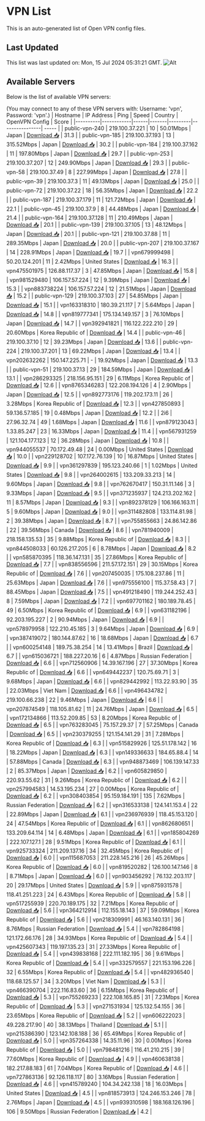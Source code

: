 # VPN List

This is an auto-generated list of Open VPN config files.

## Last Updated

This list was last updated on: Mon, 15 Jul 2024 05:31:21 GMT.
![Alt](https://repobeats.axiom.co/api/embed/186b98318ef1479477931607c1ad7d823f12451f.svg "Repobeats analytics image")

## Available Servers

Below is the list of available VPN servers:

(You may connect to any of these VPN servers with: Username: 'vpn', Password: 'vpn'.)
| Hostname | IP Address | Ping | Speed | Country | OpenVPN Config | Score |
|----------|------------|------|-------|---------|----------------| ----- |
| public-vpn-240 | 219.100.37.221 | 10 | 50.01Mbps | Japan | [Download 📥](./configs/server_0_JP.ovpn) | 31.3 |
| public-vpn-185 | 219.100.37.193 | 13 | 315.52Mbps | Japan | [Download 📥](./configs/server_1_JP.ovpn) | 30.2 |
| public-vpn-184 | 219.100.37.162 | 11 | 197.80Mbps | Japan | [Download 📥](./configs/server_2_JP.ovpn) | 29.7 |
| public-vpn-253 | 219.100.37.207 | 12 | 249.90Mbps | Japan | [Download 📥](./configs/server_3_JP.ovpn) | 29.3 |
| public-vpn-58 | 219.100.37.49 | 8 | 227.99Mbps | Japan | [Download 📥](./configs/server_4_JP.ovpn) | 27.8 |
| public-vpn-39 | 219.100.37.3 | 11 | 49.13Mbps | Japan | [Download 📥](./configs/server_5_JP.ovpn) | 25.0 |
| public-vpn-72 | 219.100.37.22 | 18 | 56.35Mbps | Japan | [Download 📥](./configs/server_6_JP.ovpn) | 22.2 |
| public-vpn-187 | 219.100.37.179 | 11 | 121.72Mbps | Japan | [Download 📥](./configs/server_7_JP.ovpn) | 22.1 |
| public-vpn-45 | 219.100.37.9 | 8 | 44.48Mbps | Japan | [Download 📥](./configs/server_8_JP.ovpn) | 21.4 |
| public-vpn-164 | 219.100.37.128 | 11 | 210.49Mbps | Japan | [Download 📥](./configs/server_9_JP.ovpn) | 20.1 |
| public-vpn-139 | 219.100.37.105 | 13 | 48.12Mbps | Japan | [Download 📥](./configs/server_10_JP.ovpn) | 20.1 |
| public-vpn-121 | 219.100.37.88 | 11 | 289.35Mbps | Japan | [Download 📥](./configs/server_11_JP.ovpn) | 20.0 |
| public-vpn-207 | 219.100.37.167 | 14 | 228.91Mbps | Japan | [Download 📥](./configs/server_12_JP.ovpn) | 19.7 |
| vpn679999498 | 50.20.124.201 | 11 | 2.42Mbps | United States | [Download 📥](./configs/server_13_US.ovpn) | 16.3 |
| vpn475501975 | 126.88.117.37 | 3 | 47.85Mbps | Japan | [Download 📥](./configs/server_14_JP.ovpn) | 15.8 |
| vpn981529480 | 106.157.57.224 | 12 | 9.39Mbps | Japan | [Download 📥](./configs/server_15_JP.ovpn) | 15.3 |
| vpn883738224 | 106.157.57.224 | 12 | 21.51Mbps | Japan | [Download 📥](./configs/server_16_JP.ovpn) | 15.2 |
| public-vpn-129 | 219.100.37.103 | 27 | 54.85Mbps | Japan | [Download 📥](./configs/server_17_JP.ovpn) | 15.1 |
| vpn163318310 | 180.39.21.117 | 7 | 5.64Mbps | Japan | [Download 📥](./configs/server_18_JP.ovpn) | 14.8 |
| vpn819777341 | 175.134.149.157 | 3 | 76.10Mbps | Japan | [Download 📥](./configs/server_19_JP.ovpn) | 14.7 |
| vpn392941821 | 116.122.222.210 | 29 | 20.60Mbps | Korea Republic of | [Download 📥](./configs/server_20_KR.ovpn) | 14.4 |
| public-vpn-46 | 219.100.37.10 | 12 | 39.23Mbps | Japan | [Download 📥](./configs/server_21_JP.ovpn) | 13.6 |
| public-vpn-224 | 219.100.37.201 | 13 | 69.22Mbps | Japan | [Download 📥](./configs/server_22_JP.ovpn) | 13.4 |
| vpn202632262 | 150.147.225.71 | - | 19.92Mbps | Japan | [Download 📥](./configs/server_23_JP.ovpn) | 13.3 |
| public-vpn-51 | 219.100.37.13 | 29 | 184.59Mbps | Japan | [Download 📥](./configs/server_24_JP.ovpn) | 13.1 |
| vpn286293325 | 218.156.95.151 | 29 | 6.11Mbps | Korea Republic of | [Download 📥](./configs/server_25_KR.ovpn) | 12.6 |
| vpn8765346283 | 122.208.194.126 | 4 | 2.90Mbps | Japan | [Download 📥](./configs/server_26_JP.ovpn) | 12.5 |
| vpn892773176 | 119.202.173.11 | 26 | 3.28Mbps | Korea Republic of | [Download 📥](./configs/server_27_KR.ovpn) | 12.3 |
| vpn427850893 | 59.136.57.185 | 19 | 0.48Mbps | Japan | [Download 📥](./configs/server_28_JP.ovpn) | 12.2 |
| 2i6 | 27.96.32.74 | 49 | 1.68Mbps | Japan | [Download 📥](./configs/server_29_JP.ovpn) | 11.6 |
| vpn879123043 | 1.33.85.247 | 23 | 16.33Mbps | Japan | [Download 📥](./configs/server_30_JP.ovpn) | 11.4 |
| vpn567931259 | 121.104.177.123 | 12 | 36.28Mbps | Japan | [Download 📥](./configs/server_31_JP.ovpn) | 10.8 |
| vpn944055537 | 70.172.49.48 | 24 | 0.00Mbps | United States | [Download 📥](./configs/server_32_US.ovpn) | 10.0 |
| vpn229128702 | 107.172.76.139 | 10 | 16.87Mbps | United States | [Download 📥](./configs/server_33_US.ovpn) | 9.9 |
| vpn361297839 | 195.123.240.66 | 1 | 1.02Mbps | United States | [Download 📥](./configs/server_34_US.ovpn) | 9.8 |
| vpn264002615 | 133.209.33.213 | 14 | 9.60Mbps | Japan | [Download 📥](./configs/server_35_JP.ovpn) | 9.8 |
| vpn762670417 | 150.31.11.146 | 3 | 9.33Mbps | Japan | [Download 📥](./configs/server_36_JP.ovpn) | 9.5 |
| vpn371235937 | 124.213.202.162 | 11 | 8.57Mbps | Japan | [Download 📥](./configs/server_37_JP.ovpn) | 9.3 |
| vpn892378129 | 106.166.163.11 | 5 | 9.60Mbps | Japan | [Download 📥](./configs/server_38_JP.ovpn) | 9.0 |
| vpn311482808 | 133.114.81.98 | 2 | 39.38Mbps | Japan | [Download 📥](./configs/server_39_JP.ovpn) | 8.7 |
| vpn755855663 | 24.86.142.86 | 22 | 39.56Mbps | Canada | [Download 📥](./configs/server_40_CA.ovpn) | 8.6 |
| vpn781940009 | 218.158.135.53 | 35 | 9.88Mbps | Korea Republic of | [Download 📥](./configs/server_41_KR.ovpn) | 8.3 |
| vpn844508033 | 60.126.217.205 | 6 | 8.78Mbps | Japan | [Download 📥](./configs/server_42_JP.ovpn) | 8.2 |
| vpn585870395 | 118.36.147.131 | 35 | 27.86Mbps | Korea Republic of | [Download 📥](./configs/server_43_KR.ovpn) | 7.7 |
| vpn838556596 | 211.57.172.151 | 29 | 30.15Mbps | Korea Republic of | [Download 📥](./configs/server_44_KR.ovpn) | 7.6 |
| vpn207450035 | 175.108.237.86 | 11 | 25.63Mbps | Japan | [Download 📥](./configs/server_45_JP.ovpn) | 7.6 |
| vpn975556100 | 115.37.58.43 | 7 | 88.45Mbps | Japan | [Download 📥](./configs/server_46_JP.ovpn) | 7.5 |
| vpn491218490 | 119.244.252.43 | 8 | 7.59Mbps | Japan | [Download 📥](./configs/server_47_JP.ovpn) | 7.2 |
| vpn697701162 | 180.189.78.45 | 49 | 6.50Mbps | Korea Republic of | [Download 📥](./configs/server_48_KR.ovpn) | 6.9 |
| vpn631182196 | 92.203.195.227 | 2 | 90.94Mbps | Japan | [Download 📥](./configs/server_49_JP.ovpn) | 6.9 |
| vpn578979958 | 122.210.45.185 | 3 | 9.64Mbps | Japan | [Download 📥](./configs/server_50_JP.ovpn) | 6.9 |
| vpn387419072 | 180.144.87.62 | 16 | 18.68Mbps | Japan | [Download 📥](./configs/server_51_JP.ovpn) | 6.7 |
| vpn600254148 | 189.75.38.254 | 14 | 13.41Mbps | Brazil | [Download 📥](./configs/server_52_BR.ovpn) | 6.7 |
| vpn615036721 | 188.227.20.16 | 6 | 4.87Mbps | Russian Federation | [Download 📥](./configs/server_53_RU.ovpn) | 6.6 |
| vpn712560906 | 14.39.167.196 | 27 | 37.30Mbps | Korea Republic of | [Download 📥](./configs/server_54_KR.ovpn) | 6.6 |
| vpn649442237 | 120.75.69.71 | 3 | 9.68Mbps | Japan | [Download 📥](./configs/server_55_JP.ovpn) | 6.6 |
| vpn829442992 | 113.22.93.90 | 35 | 22.03Mbps | Viet Nam | [Download 📥](./configs/server_56_VN.ovpn) | 6.6 |
| vpn496434782 | 219.100.66.238 | 22 | 9.46Mbps | Japan | [Download 📥](./configs/server_57_JP.ovpn) | 6.6 |
| vpn207874549 | 118.105.81.62 | 11 | 24.76Mbps | Japan | [Download 📥](./configs/server_58_JP.ovpn) | 6.5 |
| vpn172134866 | 113.52.209.85 | 53 | 8.20Mbps | Korea Republic of | [Download 📥](./configs/server_59_KR.ovpn) | 6.5 |
| vpn763283045 | 75.157.29.37 | 7 | 57.25Mbps | Canada | [Download 📥](./configs/server_60_CA.ovpn) | 6.5 |
| vpn230379255 | 121.154.141.29 | 31 | 7.28Mbps | Korea Republic of | [Download 📥](./configs/server_61_KR.ovpn) | 6.3 |
| vpn515829926 | 125.51.178.142 | 16 | 18.22Mbps | Japan | [Download 📥](./configs/server_62_JP.ovpn) | 6.3 |
| vpn149336633 | 184.65.88.4 | 14 | 57.88Mbps | Canada | [Download 📥](./configs/server_63_CA.ovpn) | 6.3 |
| vpn948873469 | 106.139.147.33 | 2 | 85.37Mbps | Japan | [Download 📥](./configs/server_64_JP.ovpn) | 6.2 |
| vpn605829850 | 220.93.55.62 | 31 | 9.26Mbps | Korea Republic of | [Download 📥](./configs/server_65_KR.ovpn) | 6.2 |
| vpn257994583 | 14.53.195.234 | 27 | 0.00Mbps | Korea Republic of | [Download 📥](./configs/server_66_KR.ovpn) | 6.2 |
| vpn308403854 | 95.159.184.191 | 135 | 7.62Mbps | Russian Federation | [Download 📥](./configs/server_67_RU.ovpn) | 6.2 |
| vpn316533138 | 124.141.153.4 | 22 | 22.89Mbps | Japan | [Download 📥](./configs/server_68_JP.ovpn) | 6.1 |
| vpn236976939 | 118.45.153.120 | 24 | 47.54Mbps | Korea Republic of | [Download 📥](./configs/server_69_KR.ovpn) | 6.1 |
| vpn862680651 | 133.209.64.114 | 14 | 6.48Mbps | Japan | [Download 📥](./configs/server_70_JP.ovpn) | 6.1 |
| vpn185804269 | 222.107.127.1 | 28 | 9.51Mbps | Korea Republic of | [Download 📥](./configs/server_71_KR.ovpn) | 6.1 |
| vpn925733324 | 211.209.137.16 | 34 | 32.45Mbps | Korea Republic of | [Download 📥](./configs/server_72_KR.ovpn) | 6.0 |
| vpn115687053 | 211.228.145.216 | 26 | 45.26Mbps | Korea Republic of | [Download 📥](./configs/server_73_KR.ovpn) | 6.0 |
| vpn819520282 | 126.100.147.146 | 8 | 8.71Mbps | Japan | [Download 📥](./configs/server_74_JP.ovpn) | 6.0 |
| vpn903456292 | 76.132.203.117 | 20 | 29.17Mbps | United States | [Download 📥](./configs/server_75_US.ovpn) | 5.9 |
| vpn875931578 | 118.41.251.223 | 24 | 6.43Mbps | Korea Republic of | [Download 📥](./configs/server_76_KR.ovpn) | 5.8 |
| vpn517255939 | 220.70.189.175 | 32 | 7.21Mbps | Korea Republic of | [Download 📥](./configs/server_77_KR.ovpn) | 5.6 |
| vpn364212914 | 112.155.18.143 | 37 | 59.09Mbps | Korea Republic of | [Download 📥](./configs/server_78_KR.ovpn) | 5.6 |
| vpn218309991 | 46.163.140.131 | 36 | 8.76Mbps | Russian Federation | [Download 📥](./configs/server_79_RU.ovpn) | 5.4 |
| vpn782864198 | 121.172.66.176 | 28 | 34.93Mbps | Korea Republic of | [Download 📥](./configs/server_80_KR.ovpn) | 5.4 |
| vpn425607343 | 119.197.135.23 | 31 | 27.33Mbps | Korea Republic of | [Download 📥](./configs/server_81_KR.ovpn) | 5.4 |
| vpn439838168 | 222.111.182.195 | 36 | 9.61Mbps | Korea Republic of | [Download 📥](./configs/server_82_KR.ovpn) | 5.4 |
| vpn332579557 | 221.153.196.226 | 32 | 6.55Mbps | Korea Republic of | [Download 📥](./configs/server_83_KR.ovpn) | 5.4 |
| vpn482936540 | 118.68.125.57 | 34 | 3.20Mbps | Viet Nam | [Download 📥](./configs/server_84_VN.ovpn) | 5.3 |
| vpn466390704 | 222.116.83.60 | 36 | 6.15Mbps | Korea Republic of | [Download 📥](./configs/server_85_KR.ovpn) | 5.3 |
| vpn755269233 | 222.108.165.85 | 31 | 7.23Mbps | Korea Republic of | [Download 📥](./configs/server_86_KR.ovpn) | 5.3 |
| vpn271531934 | 125.132.54.155 | 36 | 23.65Mbps | Korea Republic of | [Download 📥](./configs/server_87_KR.ovpn) | 5.2 |
| vpn606222023 | 49.228.217.90 | 40 | 38.13Mbps | Thailand | [Download 📥](./configs/server_88_TH.ovpn) | 5.1 |
| vpn215386390 | 123.142.108.188 | 36 | 65.49Mbps | Korea Republic of | [Download 📥](./configs/server_89_KR.ovpn) | 5.0 |
| vpn357264338 | 14.35.11.96 | 30 | 0.00Mbps | Korea Republic of | [Download 📥](./configs/server_90_KR.ovpn) | 5.0 |
| vpn798481216 | 116.41.210.215 | 39 | 77.60Mbps | Korea Republic of | [Download 📥](./configs/server_91_KR.ovpn) | 4.9 |
| vpn460638138 | 182.217.88.183 | 61 | 7.04Mbps | Korea Republic of | [Download 📥](./configs/server_92_KR.ovpn) | 4.6 |
| vpn727863136 | 92.126.118.117 | 80 | 3.16Mbps | Russian Federation | [Download 📥](./configs/server_93_RU.ovpn) | 4.6 |
| vpn415789240 | 104.34.242.138 | 18 | 16.03Mbps | United States | [Download 📥](./configs/server_94_US.ovpn) | 4.5 |
| vpn818573913 | 124.246.153.246 | 78 | 2.76Mbps | Japan | [Download 📥](./configs/server_95_JP.ovpn) | 4.5 |
| vpn939310598 | 188.168.126.196 | 106 | 9.50Mbps | Russian Federation | [Download 📥](./configs/server_96_RU.ovpn) | 4.2 |

